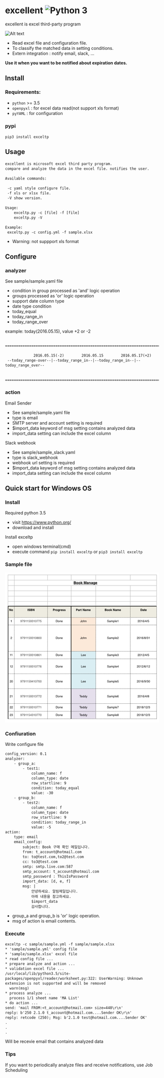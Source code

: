 # excellent ![Python 3](https://img.shields.io/badge/python-3-blue.svg)

excellent is excel third-party program

![Alt text](/images/excellent.png?raw=true "Sample Xlsx Title")

* Read excel file and configuration file.
* To classify the matched data in setting conditions.
* Extern integration : notify email, slack, ...


**Use it when you want to be notified about expiration dates.**

## Install
### Requirements:
* `python` >= 3.5
* `openpyxl` : for excel data read(not support xls format)
* `pyYAML` : for configuration


### pypi
`pip3 install exceltp`


## Usage
```
excellent is microsoft excel third party program.
compare and analyze the data in the excel file. notifies the user.

Available commands:

 -c yaml style configure file.
 -f xls or xlsx file.
 -V show version.

Usage:
	exceltp.py -c [file] -f [file]
	exceltp.py -V

Example:
 exceltp.py -c config.yml -f sample.xlsx
```

* Warning: not suppport xls format


## Configure

### analyzer
See sample/sample.yaml file

* condition in group processed as 'and' logic operation
* groups processed as 'or' logic operation
* support date column type
* date type condition
 * today_equal
 * today_range_in
 * today_range_over


example: today(2016.05.15), value +2 or -2
```
 ===============================================================================

             2016.05.15(-2)        2016.05.15        2016.05.17(+2)
 --today_range-over--|--today_range_in--|--today_range_in--|--today_range_over--

 ===============================================================================
```

### action
Email Sender
* See sample/sample.yaml file
* type is email
* SMTP server and account setting is required
* $import_data keyword of msg setting contains analyzed data
* import_data setting can include the excel column


Slack webhook
* See sample/sample_slack.yaml
* type is slack_webhook
* webhook url setting is required
* $import_data keyword of msg setting contains analyzed data
* import_data setting can include the excel column


## Quick start for Windows OS
### Install
Required python 3.5
* visit https://www.python.org/
* download and install

Install exceltp
* open windows terminal(cmd)
* execute command `pip install exceltp` or `pip3 install exceltp`


### Sample file
![Alt text](/images/sample_xlsx.png?raw=true "Sample Xlsx Title")


### Confiuration
Write configure file

```
config_version: 0.1
analyzer:
    - group_a:
        - test1:
            column_name: f
            column_type: date
            row_startline: 9
            condition: today_equal
            value: -30
    - group_b:
        - test2:
            column_name: f
            column_type: date
            row_startline: 9
            condition: today_range_in
            value: -5
action:
    type: email
    email_config:
        subject: Book 구매 확인 메일입니다.
        from: t_account@hotmail.com
        to: to@test.com,to2@test.com
        cc: to3@test.com
        smtp: smtp.live.com:587
        smtp_account: t_account@hotmail.com
        smtp_password : ThisIsPassword
        import_data: [d, e, f]
        msg: |
            안녕하세요. 알림메일입니다.
            아래 내용을 참고하세요.
            $import_data
            감사합니다.
```
* group_a and group_b is 'or' logic operation.
* msg of action is email contents.


### Execute

```
exceltp -c sample/sample.yml -f sample/sample.xlsx
* 'sample/sample.yml' config file
* 'sample/sample.xlsx' excel file
* read config file ...
* prepare analyze and action ...
* validation excel file ...
/usr/local/lib/python3.5/site-packages/openpyxl/reader/worksheet.py:322: UserWarning: Unknown extension is not supported and will be removed
  warn(msg)
* process analyze ...
  process 1/1 sheet name 'MA List'
* do action ...
send: 'mail FROM:<t_account@hotmail.com> size=440\r\n'
reply: b'250 2.1.0 t_account@hotmail.com....Sender OK\r\n'
reply: retcode (250); Msg: b'2.1.0 test@hotmail.com....Sender OK'
.
.
.
```

Will be recevie email that contains analyzed data

### Tips
If you want to periodically analyze files and receive notifications, use Job Scheduling


